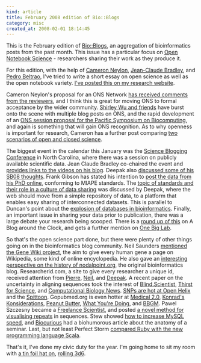 ```yaml
--- 
kind: article
title: February 2008 edition of Bio::Blogs
category: misc
created_at: 2008-02-01 18:14:45
---
```

This is the February edition of <a href="http://bioblogs.wordpress.com/">Bio::Blogs</a>, an aggregation of bioinformatics posts from the past month. This issue has a particular focus on <a href="http://drexel-coas-elearning.blogspot.com/2006/09/open-notebook-science.html">Open Notebook Science</a> - researchers sharing their work as they produce it.

For this edition, with the help of <a href="http://blog.openwetware.org/scienceintheopen/">Cameron Neylon</a>, <a href="http://www.blogger.com/profile/09157209601339686455">Jean-Claude Bradley</a>, and <a href="http://pbeltrao.blogspot.com/">Pedro Beltrao</a>, I've tried to write a short essay on open science as well as the open notebook variety. <a href="http://www.michaelbarton.me.uk/2008/02/a-short-essay-on-open-notebook-science/">I've posted this on my research website</a>.

<!--more-->

Cameron Neylon's proposal for an ONS Network <a href="http://blog.openwetware.org/scienceintheopen/2008/02/01/open-network-proposal-referees-comments-are-in/">has received comments from the reviewers</a>, and I think this is great for moving ONS to formal acceptance by the wider community. <a href="http://onebiglab.blogspot.com/">Shirley Wu and friends</a> have burst onto the scene with multiple blog posts on ONS, and the rapid development of an <a href="http://onebiglab.blogspot.com/2008/01/call-for-letters-of-support-for-psb.html">ONS session proposal for the Pacific Symposium on Biocomputing</a>, and again is something that will gain ONS recognition. As to why openness is important for research, Cameron has a further post comparing <a href="http://blog.openwetware.org/scienceintheopen/2008/01/27/picture-this/">two scenarios of open and closed science</a>.

The biggest event in the calendar this January was the <a href="http://scienceblogging.com/">Science Blogging Conference</a> in North Carolina, where there was a session on publicly available scientific data. Jean Claude Bradley co-chaired the event and <a href="http://usefulchem.blogspot.com/2008/01/back-from-science-bloging-2008.html">provides links to the videos on his blog</a>. Deepak also <a href="http://mndoci.com/blog/2008/01/21/the-future-of-scientific-publishing/">discussed some of his SB08 thoughts</a>. Frank Gibson has stated his intention to <a href="http://peanutbutter.wordpress.com/2008/01/28/standard-opened-up-science/">post the data from his PhD online</a>, conforming to MIAPE standards. The <a href="http://mndoci.com/blog/2008/01/03/the-importance-of-data-portability-microformats-and-distribution/">topic of standards and their role in a culture of data sharing</a> was discussed by Deepak, where the web should move from a simple repository of data, to a platform that enables easy sharing of interconnected datasets. This is parallel to Duncan's point about the <a href="http://www.nodalpoint.org/2008/01/18/one_thousand_databases_high_and_rising">explosion of databases in bioinformatics</a>. Finally, an important issue in sharing your data prior to publication, there was a large debate your research being scooped. There is a <a href="http://scienceblogs.com/clock/2008/01/whos_scooping_whom_and_why_thi.php">round up of this</a> on A Blog around the Clock, and gets a further mention on <a href="http://onebiglab.blogspot.com/2008/01/scooping-debate-continues.html">One Big Lab</a>.

So that's the open science part done, but there were plenty of other things going on in the bioinformatics blog community. Neil Saunders <a href="http://nsaunders.wordpress.com/2008/01/31/gene-wiki/">mentioned the Gene Wiki project</a>, the aim to give every human gene a page on Wikipedia, some kind of online encyclopedia. He also gave an <a href="http://nsaunders.wordpress.com/2008/01/25/a-birthday-of-sorts/">interesting perspective on the history of nodalpoint.org</a>, the original bioinformatics blog. Researcherid.com, a site to give every researcher a unique id, received attention from <a href="http://plindenbaum.blogspot.com/2008/01/thomson-scientific-launches.html">Pierre</a>, <a href="http://nsaunders.wordpress.com/2008/01/17/researcher-id/">Neil</a>, and <a href="http://mndoci.com/blog/2008/01/17/researcherid-doesnt-seem-like-all-that/">Deepak</a>. A recent paper on the uncertainty in aligning sequences took the interest of <a href="http://blindscientist.genedrift.org/2008/01/30/things-you-can-only-learn-from-science-the-journal-not-science-itself/">Blind.Scientist</a>, <a href="http://wrightfisher.wordpress.com/2008/01/25/20/">Thirst for Science</a>, and <a href="http://computationalbiologynews.blogspot.com/2007/09/review-approaches-towards-systems.html">Computational Biology News</a>. <a href="http://www.openhelix.com/blog/?p=82">SNPs are hot at Open Helix</a> and the <a href="http://spittoon.23andme.com/2008/01/31/snpwatchshuffling-snps-have-opposite-effect-in-men-and-women/">Spittoon</a>. Gopubmed.org is even hotter at <a href="http://blog.medical20.com/2008/01/gopubmed-interview-with-ceo.html">Medical 2.0</a>, <a href="http://konradscons.blogspot.com/2008/01/wikia-and-gopubmed-new-kids-on-search.html">Konrad's Konsiderations</a>, <a href="http://peanutbutter.wordpress.com/2008/01/06/gopubmed/">Peanut Butter</a>, <a href="http://nsaunders.wordpress.com/2008/01/07/gopubmed/">What You're Doing</a>, and <a href="http://mndoci.com/blog/2007/12/22/gopubmed-bringing-pubmed-and-the-semantic-web-together/">BBGM</a>. Pawel Szczesny became a <a href="http://freesci.wordpress.com/2008/01/08/freelancing-science-in-2008/">Freelance Scientist</a>, and posted <a href="http://freesci.wordpress.com/2008/01/24/visualization-of-internal-repeats-in-proteins-or-dna/">a novel method for visualising repeats</a> in sequences. Stew showed <a href="http://www.ghastlyfop.com/blog/2008/01/lamp-performance-for-dummies.html">how to increase MySQL speed</a>, and <a href="http://biocurious.com/anatomy-of-a-seminar">Biocurious</a> had a biohumorous article about the anatomy of a seminar. Last, but not least Perfect Storm <a href="http://tiago.org/ps/2008/01/23/a-holiday-ruby-and-scala/">compared Ruby with the new programming language Scala</a>.

That's it, I've done my civic duty for the year. I'm going home to sit my room with <a href="http://www.bioinformaticszen.com/2008/01/three-stories-about-science-and-the-web-the-movie/">a tin foil hat on</a>, <a href="http://www.bioinformaticszen.com/2008/01/world-of-bioinformatics-quest/">rolling 3d6</a>.
